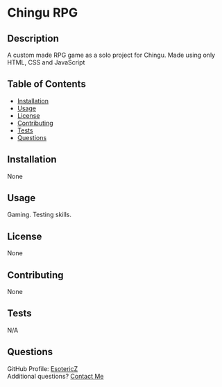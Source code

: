 # Chingu RPG

## Description 
A custom made RPG game as a solo project for Chingu. Made using only HTML, CSS and JavaScript

## Table of Contents
- [Installation](#Installation)
- [Usage](#Usage)
- [License](#License)
- [Contributing](#Contributing)
- [Tests](#Tests)
- [Questions](#Questions)

## Installation
None
      
## Usage
Gaming. Testing skills.
      
## License
None   
      
## Contributing 
None

## Tests
N/A

## Questions
GitHub Profile: [EsotericZ](https://www.github.com/EsotericZ)  
Additional questions? [Contact Me](mailto:cjsand03@gmail.com)
